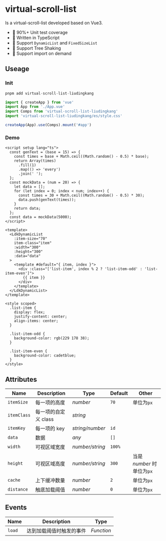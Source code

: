 # virtual-scroll-list

Is a virtual-scroll-list developed based on Vue3.

- 💪 90%+ Unit test coverage
- 💪 Written in TypeScript
- 🍭 Support `DynamicList` and `FixedSizeList`
- 🍭 Support Tree Shaking
- 🍭 Support import on demand

## Useage

### Init

```JavaScript
pnpm add virtual-scroll-list-liudingkang
```

```JavaScript
import { createApp } from 'vue'
import App from './App.vue'
import Comps from 'virtual-scroll-list-liudingkang'
import 'virtual-scroll-list-liudingkang/es/style.css'

createApp(App).use(Comps).mount('#app')

```

### Demo

```vue
<script setup lang="ts">
  const genText = (base = 15) => {
    const times = base + Math.ceil((Math.random() - 0.5) * base);
    return Array(times)
      .fill(1)
      .map(() => 'every')
      .join(' ');
  };
  const mockData = (num = 20) => {
    let data = [];
    for (let index = 0; index < num; index++) {
      const times = 30 + Math.ceil((Math.random() - 0.5) * 30);
      data.push(genText(times));
    }
    return data;
  };
  const data = mockData(5000);
</script>

<template>
  <LdkDynamicList
    :item-size="70"
    item-class="item"
    :width="300"
    :height="300"
    :data="data"
  >
    <template #default="{ item, index }">
      <div :class="['list-item', index % 2 ? 'list-item-odd' : 'list-item-even']">
        {{ item }}
      </div>
    </template>
  </LdkDynamicList>
</template>

<style scoped>
  .list-item {
    display: flex;
    justify-content: center;
    align-items: center;
  }

  .list-item-odd {
    background-color: rgb(229 178 38);
  }

  .list-item-even {
    background-color: cadetblue;
  }
</style>
```

## Attributes

| Name        | Description          | Type             | Default | Other                      |
| ----------- | -------------------- | ---------------- | ------- | -------------------------- |
| `itemSize`  | 每一项的高度         | _number_         | `70`    | 单位为`px`                 |
| `itemClass` | 每一项的自定义 class | _string_         |         |                            |
| `itemKey`   | 每一项的 key         | _string\/number_ | `id`    |                            |
| `data`      | 数据                 | _any_            | `[]`    |                            |
| `width`     | 可视区域宽度         | _number\/string_ | `100%`  |                            |
| `height`    | 可视区域高度         | _number\/string_ | `300`   | 当是 _number_ 时单位为`px` |
| `cache`     | 上下缓冲数量         | _number_         | `2`     | 单位为`px`                 |
| `distance`  | 触底加载阈值         | _number_         | `0`     | 单位为`px`                 |

## Events

| Name   | Description              | Type       |
| ------ | ------------------------ | ---------- |
| `load` | 达到加载阈值时触发的事件 | _Function_ |
